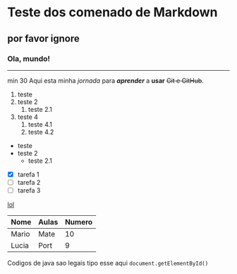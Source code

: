 # Teste dos comenado de Markdown
## por favor ignore 
### Ola, mundo!
---
min 30 
Aqui esta minha _jornada_ para ___aprender___ a __usar__ ~~Git e GitHub~~.

1. teste
2. teste 2
   1. teste 2.1
4. teste 4
   1. teste 4.1
   2. teste 4.2


* teste
* teste 2
   * teste 2.1
 
- [x] tarefa 1 
- [ ] tarefa 2 
- [ ] tarefa 3

[lol](www.cursoemvideo.com)

Nome | Aulas | Numero
--- | --- | ---
Mario | Mate | 10
Lucia | Port | 9

Codigos de java sao legais 
tipo esse aqui 
`document.getElementById()`
